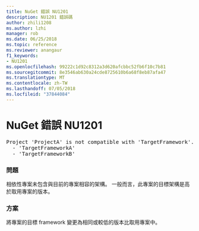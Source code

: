 ```yaml
---
title: NuGet 錯誤 NU1201
description: NU1201 錯誤碼
author: zhili1208
ms.author: lzhi
manager: rob
ms.date: 06/25/2018
ms.topic: reference
ms.reviewer: anangaur
f1_keywords:
- NU1201
ms.openlocfilehash: 99222c1d92c8312a3d620afcbbc52fb6f10c7b81
ms.sourcegitcommit: 8e3546ab630a24cde8725610b6a68f8eb87afa47
ms.translationtype: MT
ms.contentlocale: zh-TW
ms.lasthandoff: 07/05/2018
ms.locfileid: "37844084"
---
```

# <a name="nuget-error-nu1201"></a>NuGet 錯誤 NU1201

<pre>Project 'ProjectA' is not compatible with 'TargetFramework'. Project 'ProjectA' supports:<br/>  - 'TargetFrameworkA'<br/>  - 'TargetFrameworkB'</pre>

### <a name="issue"></a>問題
相依性專案未包含與目前的專案相容的架構。 一般而言，此專案的目標架構是高於取用專案的版本。

### <a name="solution"></a>方案
將專案的目標 framework 變更為相同或較低的版本比取用專案中。

